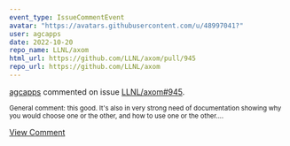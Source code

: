 ```yaml
---
event_type: IssueCommentEvent
avatar: "https://avatars.githubusercontent.com/u/48997041?"
user: agcapps
date: 2022-10-20
repo_name: LLNL/axom
html_url: https://github.com/LLNL/axom/pull/945
repo_url: https://github.com/LLNL/axom
---
```


<a href='https://github.com/agcapps' target='_blank'>agcapps</a> commented on issue <a href='https://github.com/LLNL/axom/pull/945' target='_blank'>LLNL/axom#945</a>.

<small>General comment: this good.  It's also in very strong need of documentation showing why you would choose one or the other, and how to use one or the other....</small>

<a href='https://github.com/LLNL/axom/pull/945' target='_blank'>View Comment</a>
